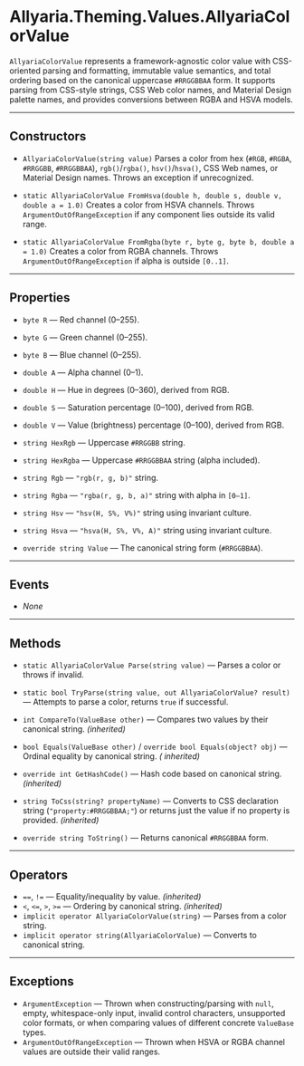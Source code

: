 # Allyaria.Theming.Values.AllyariaColorValue

`AllyariaColorValue` represents a framework-agnostic color value with CSS-oriented parsing and formatting, immutable
value semantics, and total ordering based on the canonical uppercase `#RRGGBBAA` form. It supports parsing from
CSS-style
strings, CSS Web color names, and Material Design palette names, and provides conversions between RGBA and HSVA models.

---

## Constructors

* `AllyariaColorValue(string value)`
  Parses a color from hex (`#RGB`, `#RGBA`, `#RRGGBB`, `#RRGGBBAA`), `rgb()`/`rgba()`, `hsv()`/`hsva()`, CSS Web names,
  or Material Design names. Throws an exception if unrecognized.

* `static AllyariaColorValue FromHsva(double h, double s, double v, double a = 1.0)`
  Creates a color from HSVA channels. Throws `ArgumentOutOfRangeException` if any component lies outside its valid
  range.

* `static AllyariaColorValue FromRgba(byte r, byte g, byte b, double a = 1.0)`
  Creates a color from RGBA channels. Throws `ArgumentOutOfRangeException` if alpha is outside `[0..1]`.

---

## Properties

* `byte R` — Red channel (0–255).

* `byte G` — Green channel (0–255).

* `byte B` — Blue channel (0–255).

* `double A` — Alpha channel (0–1).

* `double H` — Hue in degrees (0–360), derived from RGB.

* `double S` — Saturation percentage (0–100), derived from RGB.

* `double V` — Value (brightness) percentage (0–100), derived from RGB.

* `string HexRgb` — Uppercase `#RRGGBB` string.

* `string HexRgba` — Uppercase `#RRGGBBAA` string (alpha included).

* `string Rgb` — `"rgb(r, g, b)"` string.

* `string Rgba` — `"rgba(r, g, b, a)"` string with alpha in `[0–1]`.

* `string Hsv` — `"hsv(H, S%, V%)"` string using invariant culture.

* `string Hsva` — `"hsva(H, S%, V%, A)"` string using invariant culture.

* `override string Value` — The canonical string form (`#RRGGBBAA`).

---

## Events

* *None*

---

## Methods

* `static AllyariaColorValue Parse(string value)` — Parses a color or throws if invalid.

* `static bool TryParse(string value, out AllyariaColorValue? result)` — Attempts to parse a color, returns `true` if
  successful.

* `int CompareTo(ValueBase other)` — Compares two values by their canonical string. *(inherited)*

* `bool Equals(ValueBase other)` / `override bool Equals(object? obj)` — Ordinal equality by canonical string. *(
  inherited)*

* `override int GetHashCode()` — Hash code based on canonical string. *(inherited)*

* `string ToCss(string? propertyName)` — Converts to CSS declaration string (`"property:#RRGGBBAA;"`) or returns just
  the value
  if no property is provided. *(inherited)*

* `override string ToString()` — Returns canonical `#RRGGBBAA` form.

---

## Operators

* `==`, `!=` — Equality/inequality by value. *(inherited)*
* `<`, `<=`, `>`, `>=` — Ordering by canonical string. *(inherited)*
* `implicit operator AllyariaColorValue(string)` — Parses from a color string.
* `implicit operator string(AllyariaColorValue)` — Converts to canonical string.

---

## Exceptions

* `ArgumentException` — Thrown when constructing/parsing with `null`, empty, whitespace-only input, invalid control
  characters, unsupported color formats, or when comparing values of different concrete `ValueBase` types.
* `ArgumentOutOfRangeException` — Thrown when HSVA or RGBA channel values are outside their valid ranges.
